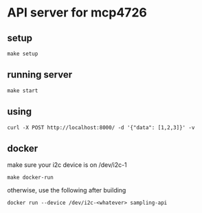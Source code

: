 # API server for mcp4726

## setup
```
make setup
```
## running server
```
make start
```
## using
```
curl -X POST http://localhost:8000/ -d '{"data": [1,2,3]}' -v
```
## docker
make sure your i2c device is on /dev/i2c-1
```
make docker-run
```
otherwise, use the following after building
```
docker run --device /dev/i2c-<whatever> sampling-api
```